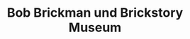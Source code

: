 ---
title: "Bob Brickman und Brickstory Museum"
url: /rosenheim/bob-brickman-und-brickstory-museum/
shop: Spielzeug
---